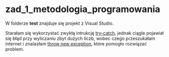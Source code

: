 # zad_1_metodologia_programowania
W folderze <b>test</b> znajduje się projekt z Visual Studio.

Starałam się wykorzystać zwykłą intrukcję <u>try-catch</u>, jednak ciągle pojawiał się błąd przy wyliczaniu zbyt dużych liczb, wobec czego przeszukałam internet i znalazłam <u>throw new exception</u>, które pomogło rozwiązać problem.
